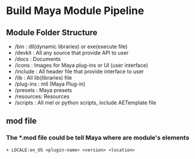 # Build Maya Module Pipeline

## Module Folder Structure

+ /bin      : dll(dynamic libraries) or exe(execute file)
+ /devkit   : All any source that provide API to user
+ /docs     : Documents
+ /icons    : Images for Maya plug-ins or UI (user interface)
+ /include  : All header file that provide interface to user
+ /lib      : All lib(libraries) file
+ /plug-ins : mll (Maya Plug-in)
+ /presets  : Maya presets
+ /resources: Resources
+ /scripts  : All mel or python scripts, include AETemplate file

## mod file

### The *.mod file could be tell Maya where are module's elements

```txt
+ LOCALE:en_US <plugin-name> <version> <location>
```